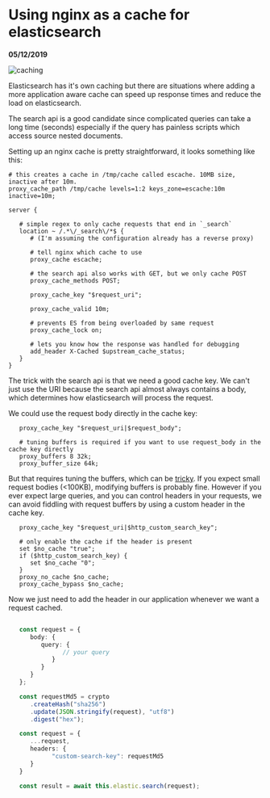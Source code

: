 # Using nginx as a cache for elasticsearch

__05/12/2019__

![caching](https://imgs.xkcd.com/comics/the_cloud.png)

Elasticsearch has it's own caching but there are situations where adding a more application aware cache
can speed up response times and reduce the load on elasticsearch.

The search api is a good candidate since complicated queries can take a long time (seconds)
especially if the query has painless scripts which access source nested documents.

Setting up an nginx cache is pretty straightforward, it looks something like this:

```nginx
# this creates a cache in /tmp/cache called escache. 10MB size, inactive after 10m.
proxy_cache_path /tmp/cache levels=1:2 keys_zone=escache:10m inactive=10m;

server {

   # simple regex to only cache requests that end in `_search`
   location ~ /.*\/_search\/*$ {
      # (I'm assuming the configuration already has a reverse proxy)

      # tell nginx which cache to use
      proxy_cache escache;

      # the search api also works with GET, but we only cache POST
      proxy_cache_methods POST;

      proxy_cache_key "$request_uri";

      proxy_cache_valid 10m;

      # prevents ES from being overloaded by same request
      proxy_cache_lock on;

      # lets you know how the response was handled for debugging
      add_header X-Cached $upstream_cache_status;
   }
}
```

The trick with the search api is that we need a good cache key.
We can't just use the URI because the search api almost always contains a body, which determines how elasticsearch will process the request.

We could use the request body directly in the cache key:

```nginx
   proxy_cache_key "$request_uri|$request_body";

   # tuning buffers is required if you want to use request_body in the cache key directly
   proxy_buffers 8 32k;
   proxy_buffer_size 64k;
```

But that requires tuning the buffers, which can be [tricky](https://www.getpagespeed.com/server-setup/nginx/tuning-proxy_buffer_size-in-nginx).
If you expect small request bodies (<100KB), modifying buffers is probably fine.
However if you ever expect large queries, and you can control headers in your requests, we can avoid fiddling with request buffers by using a custom header in the cache key.

```nginx
   proxy_cache_key "$request_uri|$http_custom_search_key";

   # only enable the cache if the header is present
   set $no_cache "true";
   if ($http_custom_search_key) {
      set $no_cache "0";
   }
   proxy_no_cache $no_cache;
   proxy_cache_bypass $no_cache;
```

Now we just need to add the header in our application whenever we want a request cached.

```typescript

   const request = {
      body: {
         query: {
               // your query
            }
         }
      }
   };

   const requestMd5 = crypto
      .createHash("sha256")
      .update(JSON.stringify(request), "utf8")
      .digest("hex");

   const request = {
      ...request,
      headers: {
            "custom-search-key": requestMd5
      }
   }

   const result = await this.elastic.search(request);
```
